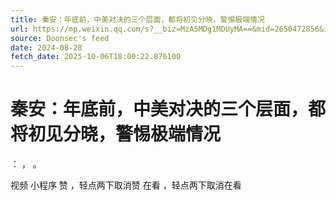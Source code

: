 ```yaml
---
title: 秦安：年底前，中美对决的三个层面，都将初见分晓，警惕极端情况
url: https://mp.weixin.qq.com/s?__biz=MzA5MDg1MDUyMA==&mid=2650472856&idx=1&sn=c0feabdb0908c8ee2752c13e235d7574
source: Doonsec's feed
date: 2024-08-28
fetch_date: 2025-10-06T18:00:22.876100
---
```


# 秦安：年底前，中美对决的三个层面，都将初见分晓，警惕极端情况

：
，
。

视频
小程序
赞
，轻点两下取消赞
在看
，轻点两下取消在看